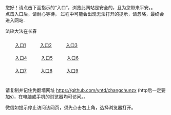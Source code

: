 您好！请点击下面指示的“入口”，浏览此网站是安全的，且为您带来平安。。 <br/>
点击入口后，请耐心等待， 过程中可能会出现无法打开的提示，请忽略，最终会进入网站. </br>

法轮大法在长春<br/>
<div style="padding:10px"><a style="margin:20px" target="_blank" href="https://d247j3rp0mqsfq.cloudfront.net/2Qpsp?wyhehruo" id="ccLink1" rel="nofollow">入口1</a> <a target="_blank" style="margin:20px" href="https://d1a7nqaq3tzo1e.cloudfront.net/2Qpsp?xcsbexp" id="ccLink2" rel="nofollow">入口2</a> <a style="margin:20px" target="_blank" href="https://d3rvkend1nqj9g.cloudfront.net/2Qpsp?xxbeiuyn" id="ccLink3" rel="nofollow">入口3</a></div>

<div style="padding:10px" ><a style="margin:20px" target="_blank" href="https://d247j3rp0mqsfq.cloudfront.net/2Qpsp?wyhehruo" id="ccLink4" rel="nofollow">入口4</a> <a style="margin:20px" href="https://d1a7nqaq3tzo1e.cloudfront.net/2Qpsp?xcsbexp" target="_blank" id="ccLink5" rel="nofollow">入口5</a> <a style="margin:20px" href="https://d3rvkend1nqj9g.cloudfront.net/2Qpsp?xxbeiuyn" target="_blank" id="ccLink6" rel="nofollow">入口6</a></div>

<div style="padding:10px"><a style="margin:20px" target="_blank" href="https://d247j3rp0mqsfq.cloudfront.net/2Qpsp?wyhehruo" id="ccLink7" rel="nofollow">入口7</a> <a style="margin:20px" href="https://d1a7nqaq3tzo1e.cloudfront.net/2Qpsp?xcsbexp" target="_blank" id="ccLink8" rel="nofollow">入口8</a> <a style="margin:20px" target="_blank" href="https://d3rvkend1nqj9g.cloudfront.net/2Qpsp?xxbeiuyn" id="ccLink9" rel="nofollow">入口9</a></div>

<br/>



请复制并记住免翻墙网址 https://github.com/yntd/changchunzx (http后一定要加s)，在电脑或手机的浏览器均可访问。。<br/>

微信如提示停止访问该网页，须先点击右上角，选择浏览器打开。
